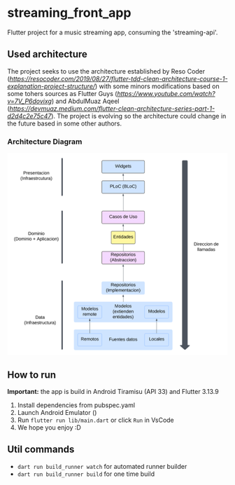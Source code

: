 # streaming_front_app

Flutter project for a music streaming app, consuming the 'streaming-api'.

## Used architecture

The project seeks to use the architecture established by Reso Coder (*https://resocoder.com/2019/08/27/flutter-tdd-clean-architecture-course-1-explanation-project-structure/*) with some minors modifications based on some tohers sources as Flutter Guys (*https://www.youtube.com/watch?v=7V_P6dovixg*) and AbdulMuaz Aqeel (*https://devmuaz.medium.com/flutter-clean-architecture-series-part-1-d2d4c2e75c47*). The project is evolving so the architecture could change in the future based in some other authors.

### Architecture Diagram

![Architecture diagram](streaming_front_app/../architecture.png)

## How to run

**Important:** the app is build in Android Tiramisu (API 33) and Flutter 3.13.9

1. Install dependencies from pubspec.yaml
2. Launch Android Emulator ()
3. Run `flutter run lib/main.dart` or click `Run` in VsCode
4. We hope you enjoy :D

## Util commands

- `dart run build_runner watch` for automated runner builder
- `dart run build_runner build` for one time build
